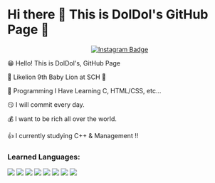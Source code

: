 # Hi there 👋 This is DolDol's GitHub Page 🤩


<div align=center>
	
[![Instagram Badge](https://img.shields.io/badge/Instagram-ff69b4?style=flat-square&logo=instagram&logoColor=white&link=https://www.instagram.com/4.14_yun/)](https://www.instagram.com/4.14_yun/)	
 

</div>

😁 Hello! This is DolDol's, GitHub Page

🦁 Likelion 9th Baby Lion at SCH 🦁

🤩 Programming I Have Learning C, HTML/CSS, etc...

😏 I will commit every day.

💰 I want to be rich all over the world.

👍 I currently studying C++ & Management !!


### Learned Languages:

<img src="https://img.shields.io/badge/C-FF0000?style=for-the-badge&logo=c&logoColor=white"> <img src="https://img.shields.io/badge/C++-FF8000?style=for-the-badge&logo=C++&logoColor=white"> <img src="https://img.shields.io/badge/html-FFFF00?style=for-the-badge&logo=html5&logoColor=white"> <img src="https://img.shields.io/badge/css-40FF00?style=for-the-badge&logo=css3&logoColor=white"> <img src="https://img.shields.io/badge/Github-0000FF?style=for-the-badge&logo=github&logoColor=white"> <img src="https://img.shields.io/badge/JAVA-29088A?style=for-the-badge&logo=java&logoColor=white"> <img src="https://img.shields.io/badge/Python-DF01D7?style=for-the-badge&logo=python&logoColor=white"> <img src="https://img.shields.io/badge/Django-B40486?style=for-the-badge&logo=django&logoColor=white"> 
